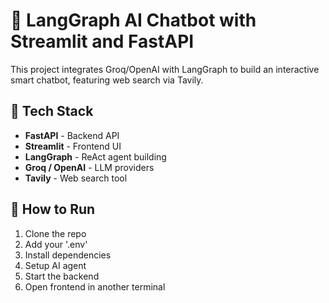 # 🧠 LangGraph AI Chatbot with Streamlit and FastAPI

This project integrates Groq/OpenAI with LangGraph to build an interactive smart chatbot, featuring web search via Tavily.

## 🔧 Tech Stack

- **FastAPI** - Backend API
- **Streamlit** - Frontend UI
- **LangGraph** - ReAct agent building
- **Groq / OpenAI** - LLM providers
- **Tavily** - Web search tool

## 🚀 How to Run

1. Clone the repo
2. Add your '.env'
3. Install dependencies
4. Setup AI agent
5.  Start the backend
6. Open frontend in another terminal